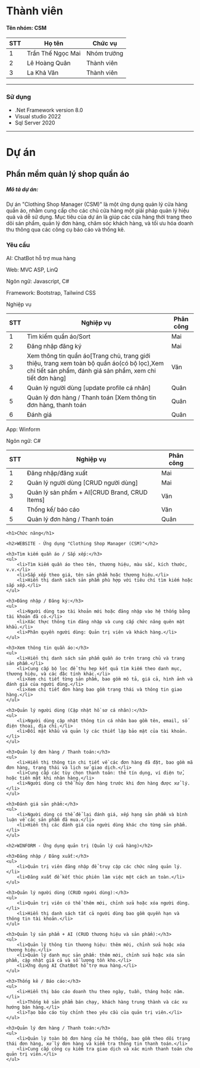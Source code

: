 # Thành viên
<h4>Tên nhóm: CSM  </h4>
  
| STT | Họ tên | Chức vụ  |
|----------------|--------------------|--------------------|
|  1  |  Trần Thế Ngọc Mai  |   Nhóm trưởng  |
|  2  |  Lê Hoàng Quân      |   Thành viên   |
|  3  |  La Khả Văn	    |   Thành viên   |
-----------------------------------------------
### Sử dụng 
 - .Net Framework version 8.0
 - Visual studio 2022
 - Sql Server 2020
-----------------------------------------------
# Dự án

## Phần mềm quản lý shop quần áo

<h5>Mô tả dự án: </h5>
<p>Dự án "Clothing Shop Manager (CSM)" là một ứng dụng quản lý cửa hàng quần áo, nhằm cung cấp cho các chủ cửa hàng một giải pháp quản lý hiệu quả và dễ sử dụng. Mục tiêu của dự án là giúp các cửa hàng thời trang theo dõi sản phẩm, quản lý đơn hàng, chăm sóc khách hàng, và tối ưu hóa doanh thu thông qua các công cụ báo cáo và thống kê.</p>

### Yêu cầu 
<p>AI: ChatBot hỗ trợ mua hàng  </p>

<p>Web: MVC ASP, LinQ</p>
<p>Ngôn ngữ: Javascript, C# </p>
<p>Framework: Bootstrap, Tailwind CSS</p>

<p>Nghiệp vụ</p>

| STT | Nghiệp vụ | Phân công  |
|----------------|--------------------|--------------------|
|  1  |  Tìm kiếm quần áo/Sort |  Mai |
|  2  |  Đăng nhập đăng ký | Mai |
|  3  |  Xem thông tin quần áo[Trang chủ, trang giới thiệu, trang xem toàn bộ quần áo(có bộ lọc),Xem chi tiết sản phẩm, đánh giá sản phẩm, xem chi tiết đơn hàng]  |  Văn |
|  4  |  Quản lý người dùng [update profile cá nhân] | Quân |
|  5  |  Quản lý đơn hàng / Thanh toán [Xem thông tin đơn hàng, thanh toán  | Quân |
|  6  |  Đánh giá | Quân |



<p>App: Winform </p>
<p>Ngôn ngữ: C# </p>

| STT | Nghiệp vụ | Phân công  |
|----------------|--------------------|--------------------|
|  1  |  Đăng nhập/đăng xuất | Mai  |
|  2  |  Quản lý người dùng [CRUD người dùng] | Mai |
|  3  |  Quản lý sản phẩm + AI[CRUD Brand, CRUD Items] | Văn |
|  4  |  Thống kế/ báo cáo  | Văn |
|  5  |  Quản lý đơn hàng / Thanh toán  | Quân |

    <h1>Chức năng</h1>

    <h2>WEBSITE - Ứng dụng "Clothing Shop Manager (CSM)"</h2>

    <h3>Tìm kiếm quần áo / Sắp xếp:</h3>
    <ul>
        <li>Tìm kiếm quần áo theo tên, thương hiệu, màu sắc, kích thước, v.v.</li>
        <li>Sắp xếp theo giá, tên sản phẩm hoặc thương hiệu.</li>
        <li>Hiển thị danh sách sản phẩm phù hợp với tiêu chí tìm kiếm hoặc sắp xếp.</li>
    </ul>

    <h3>Đăng nhập / Đăng ký:</h3>
    <ul>
        <li>Người dùng tạo tài khoản mới hoặc đăng nhập vào hệ thống bằng tài khoản đã có.</li>
        <li>Xác thực thông tin đăng nhập và cung cấp chức năng quên mật khẩu.</li>
        <li>Phân quyền người dùng: Quản trị viên và khách hàng.</li>
    </ul>

    <h3>Xem thông tin quần áo:</h3>
    <ul>
        <li>Hiển thị danh sách sản phẩm quần áo trên trang chủ và trang sản phẩm.</li>
        <li>Cung cấp bộ lọc để thu hẹp kết quả tìm kiếm theo danh mục, thương hiệu, và các đặc tính khác.</li>
        <li>Xem chi tiết từng sản phẩm, bao gồm mô tả, giá cả, hình ảnh và đánh giá của người dùng.</li>
        <li>Xem chi tiết đơn hàng bao gồm trạng thái và thông tin giao hàng.</li>
    </ul>

    <h3>Quản lý người dùng (Cập nhật hồ sơ cá nhân):</h3>
    <ul>
        <li>Người dùng cập nhật thông tin cá nhân bao gồm tên, email, số điện thoại, địa chỉ.</li>
        <li>Đổi mật khẩu và quản lý các thiết lập bảo mật của tài khoản.</li>
    </ul>

    <h3>Quản lý đơn hàng / Thanh toán:</h3>
    <ul>
        <li>Hiển thị thông tin chi tiết về các đơn hàng đã đặt, bao gồm mã đơn hàng, trạng thái và lịch sử giao dịch.</li>
        <li>Cung cấp các tùy chọn thanh toán: thẻ tín dụng, ví điện tử, hoặc tiền mặt khi nhận hàng.</li>
        <li>Người dùng có thể hủy đơn hàng trước khi đơn hàng được xử lý.</li>
    </ul>

    <h3>Đánh giá sản phẩm:</h3>
    <ul>
        <li>Người dùng có thể để lại đánh giá, xếp hạng sản phẩm và bình luận về các sản phẩm đã mua.</li>
        <li>Hiển thị các đánh giá của người dùng khác cho từng sản phẩm.</li>
    </ul>

    <h2>WINFORM - Ứng dụng quản trị (Quản lý cửa hàng)</h2>

    <h3>Đăng nhập / Đăng xuất:</h3>
    <ul>
        <li>Quản trị viên đăng nhập để truy cập các chức năng quản lý.</li>
        <li>Đăng xuất để kết thúc phiên làm việc một cách an toàn.</li>
    </ul>

    <h3>Quản lý người dùng (CRUD người dùng):</h3>
    <ul>
        <li>Quản trị viên có thể thêm mới, chỉnh sửa hoặc xóa người dùng.</li>
        <li>Hiển thị danh sách tất cả người dùng bao gồm quyền hạn và thông tin tài khoản.</li>
    </ul>

    <h3>Quản lý sản phẩm + AI (CRUD thương hiệu và sản phẩm):</h3>
    <ul>
        <li>Quản lý thông tin thương hiệu: thêm mới, chỉnh sửa hoặc xóa thương hiệu.</li>
        <li>Quản lý danh mục sản phẩm: thêm mới, chỉnh sửa hoặc xóa sản phẩm, cập nhật giá cả và số lượng tồn kho.</li>
        <li>Ứng dụng AI ChatBot hỗ trợ mua hàng.</li>
    </ul>

    <h3>Thống kê / Báo cáo:</h3>
    <ul>
        <li>Hiển thị báo cáo doanh thu theo ngày, tuần, tháng hoặc năm.</li>
        <li>Thống kê sản phẩm bán chạy, khách hàng trung thành và các xu hướng bán hàng.</li>
        <li>Tạo báo cáo tùy chỉnh theo yêu cầu của quản trị viên.</li>
    </ul>

    <h3>Quản lý đơn hàng / Thanh toán:</h3>
    <ul>
        <li>Quản lý toàn bộ đơn hàng của hệ thống, bao gồm theo dõi trạng thái đơn hàng, xử lý đơn hàng và kiểm tra thông tin thanh toán.</li>
        <li>Cung cấp công cụ kiểm tra giao dịch và xác minh thanh toán cho quản trị viên.</li>
    </ul>
